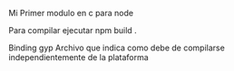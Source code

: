 Mi Primer modulo en c para node

Para compilar ejecutar
npm build .

Binding gyp 
Archivo que indica como debe de compilarse independientemente
de la plataforma